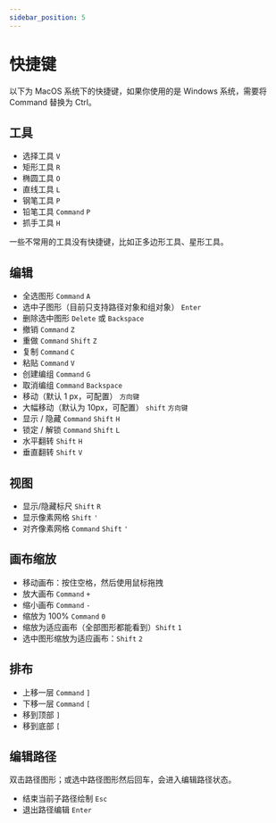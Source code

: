 ```yaml
---
sidebar_position: 5
---
```


# 快捷键

以下为 MacOS 系统下的快捷键，如果你使用的是 Windows 系统，需要将 Command 替换为 Ctrl。


## 工具

- 选择工具 `V`
- 矩形工具 `R`
- 椭圆工具 `O`
- 直线工具 `L`
- 钢笔工具 `P`
- 铅笔工具 `Command` `P`
- 抓手工具 `H`

一些不常用的工具没有快捷键，比如正多边形工具、星形工具。

## 编辑

- 全选图形 `Command` `A`
- 选中子图形（目前只支持路径对象和组对象） `Enter`
- 删除选中图形 `Delete` 或 `Backspace`
- 撤销 `Command` `Z`
- 重做 `Command` `Shift` `Z`
- 复制 `Command` `C`
- 粘贴 `Command` `V`
- 创建编组 `Command` `G`
- 取消编组 `Command` `Backspace`
- 移动（默认 1 px，可配置） `方向键`
- 大幅移动（默认为 10px，可配置） `shift` `方向键`
- 显示 / 隐藏 `Command` `Shift` `H`
- 锁定 / 解锁 `Command` `Shift` `L`
- 水平翻转 `Shift` `H`
- 垂直翻转 `Shift` `V`

## 视图

- 显示/隐藏标尺 `Shift` `R`
- 显示像素网格 `Shift` `'`
- 对齐像素网格 `Command` `Shift` `'`

## 画布缩放

- 移动画布：按住空格，然后使用鼠标拖拽
- 放大画布 `Command`  `+`
- 缩小画布 `Command` `-`
- 缩放为 100% `Command` `0`
- 缩放为适应画布（全部图形都能看到）`Shift` `1`
- 选中图形缩放为适应画布：`Shift` `2`

## 排布

- 上移一层 `Command` `]`
- 下移一层 `Command` `[`
- 移到顶部 `]`
- 移到底部 `[`

## 编辑路径

双击路径图形；或选中路径图形然后回车，会进入编辑路径状态。

<!-- - 选择当前路径图形所有控制控制点 Ctrl A -->
- 结束当前子路径绘制 `Esc`
- 退出路径编辑 `Enter`

<!-- ## 对齐 -->


